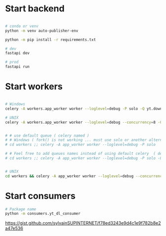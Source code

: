 # Start backend 

```` bash

# conda or venv
python -m venv auto-publisher-env

python -m pip install -r requirements.txt

````	


```` bash
# dev 
fastapi dev 

# prod
fastapi run

````

# Start workers

```` bash 

# Windows
celery -A workers.app_worker worker --loglevel=debug -P solo -Q yt.download,whisper.transcribe,groq.completion

# UNIX
celery -A workers.app_worker worker --loglevel=debug --concurrency=8 -Q yt.download,whisper.transcribe,groq.completion


# # use default queue ( celery named )
# # Windows ( fork() is not working ... must use solo or another alternative )
# cd workers ;; celery -A app_worker worker --loglevel=debug -P solo

# # Feel free to add queues names instead of using default celery  ( define at @task decorator)
# cd workers ;; celery -A app_worker worker --loglevel=debug -P solo -Q EXAMPLE_Q


# UNIX
cd workers && celery -A app_worker worker --loglevel=debug --concurrency=8
````


# Start consumers 

```bash
# Package name
python -m consumers.yt_dl_consumer

```



https://gist.github.com/sylvainSUPINTERNET/f78ed3243e9d4c1e9f782b8e2a47e536
